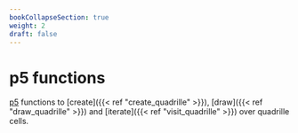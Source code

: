 ```yaml
---
bookCollapseSection: true
weight: 2
draft: false
---
```


# p5 functions

[p5](https://p5js.org/) functions to [create]({{< ref "create_quadrille" >}}), [draw]({{< ref "draw_quadrille" >}}) and [iterate]({{< ref "visit_quadrille" >}}) over quadrille cells.